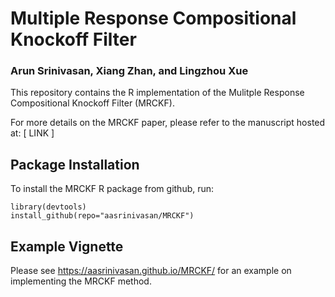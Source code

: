 # Multiple Response Compositional Knockoff Filter
### Arun Srinivasan, Xiang Zhan, and Lingzhou Xue

This repository contains the R implementation of the Mulitple Response Compositional Knockoff Filter (MRCKF). 

For more details on the MRCKF paper, please refer to the manuscript hosted at: [ LINK ]
## Package Installation

To install the MRCKF R package from github, run:
```{r}
library(devtools)
install_github(repo="aasrinivasan/MRCKF")
```

## Example Vignette

Please see https://aasrinivasan.github.io/MRCKF/ for an example on implementing the MRCKF method.
